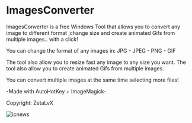 # ImagesConverter
ImagesConverter is a free Windows Tool that allows you to convert any image to different format ,change size and create animated Gifs from multiple images.. with a click!

You can change the format of any images in:
JPG - JPEG - PNG - GIF

The tool also allow you to resize fast any image to any size you want.
The tool also allow you to create animated Gifs from multiple images.

You can convert multiple images at the same time selecting more files!

-Made with AutoHotKey + ImageMagick-

Copyright: ZetaLvX

![icnews](https://user-images.githubusercontent.com/19651044/178154473-d6ef7c9f-d972-414d-b316-032fb6367a39.PNG)
